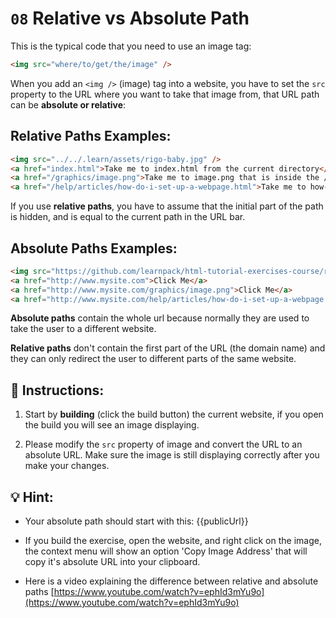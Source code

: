 # `08` Relative vs Absolute Path

This is the typical code that you need to use an image tag:

```html
<img src="where/to/get/the/image" />
```

When you add an `<img />` (image) tag into a website, you have to set the `src` property to the URL where you want to take that image from, that URL path can be **absolute or relative**:

## Relative Paths Examples:

```html
<img src="../../.learn/assets/rigo-baby.jpg" />
<a href="index.html">Take me to index.html from the current directory</a>
<a href="/graphics/image.png">Take me to image.png that is inside the /graphics/ directory</a>
<a href="/help/articles/how-do-i-set-up-a-webpage.html">Take me to how-do-i-set-up-a-webpage.html</a>
```

If you use **relative paths**, you have to assume that the initial part of the path is hidden, and is equal to the current path in the URL bar.

## Absolute Paths Examples:

```html
<img src="https://github.com/learnpack/html-tutorial-exercises-course/raw/master/HTML-badge.png" />
<a href="http://www.mysite.com">Click Me</a>
<a href="http://www.mysite.com/graphics/image.png">Click Me</a>
<a href="http://www.mysite.com/help/articles/how-do-i-set-up-a-webpage.html">Click Me</a>
```

**Absolute paths** contain the whole url because normally they are used to take the user to a different website. 

**Relative paths** don't contain the first part of the URL (the domain name) and they can only redirect the user to different parts of the same website.

## 📝 Instructions:

1. Start by **building** (click the build button) the current website, if you open the build you will see an image displaying.

2. Please modify the `src` property of image and convert the URL to an absolute URL. Make sure the image is still displaying correctly after you make your changes.

## 💡 Hint:

+ Your absolute path should start with this: {{publicUrl}}

+ If you build the exercise, open the website, and right click on the image, the context menu will show an option 'Copy Image Address' that will copy it's absolute URL into your clipboard.

+ Here is a video explaining the difference between relative and absolute paths [https://www.youtube.com/watch?v=ephId3mYu9o](https://www.youtube.com/watch?v=ephId3mYu9o)
